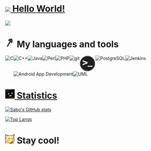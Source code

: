 <a href="https://github.com/Sabo2k" />
<h1 align="left"><img src="https://raw.githubusercontent.com/MartinHeinz/MartinHeinz/master/wave.gif" width="30px"> Hello World!</h1>

<a href="https://github.com/Sabo2k/sabo2k">
  <img align="center" src="https://giffiles.alphacoders.com/360/36084.gif" />
</a>

<!--
**Sabo2k/sabo2k** is a ✨ _special_ ✨ repository because its `README.md` (this file) appears on your GitHub profile.
-->
<h1 align="left"><img src="https://raw.githubusercontent.com/Sabo2k/sabo2k/main/d496oku-930e9bcd-b036-41ef-bc74-c5514a9328b9.gif" width="30px"> My languages and tools</h1>

<a href="https://github.com/Sabo2k" />
  <img align= "left" title="C" alt="C" img src="https://cdn.iconscout.com/icon/free/png-512/c-programming-569564.png" height="57">
  <img align="left" title="C++" alt="C++" img src="https://cdn.jsdelivr.net/npm/programming-languages-logos/src/cpp/cpp.png" height="50">
  <img align="left" title="Java" alt="Java" img src="https://cdn.jsdelivr.net/npm/programming-languages-logos/src/java/java.png" height="50">
  <img align="left" title="Perl" alt="Perl" img src="https://cdn.freebiesupply.com/logos/large/2x/perl-logo-png-transparent.png" height="50">
  <img align="left" title="PHP" alt="PHP" img src="https://www.php.net/images/logos/new-php-logo.svg" height="47">
  <img align="left" title="git" alt="git" img src="https://upload.wikimedia.org/wikipedia/commons/thumb/3/3f/Git_icon.svg/97px-Git_icon.svg.png" height="50">
  <img align="left" title="Unix/Shell" alt="Shell" img src="https://raw.githubusercontent.com/github/explore/80688e429a7d4ef2fca1e82350fe8e3517d3494d/topics/terminal/terminal.png" height="50">
  <img align="left" title="PostgreSQL" alt="PostgreSQL" img src="https://upload.wikimedia.org/wikipedia/commons/thumb/2/29/Postgresql_elephant.svg/1200px-Postgresql_elephant.svg.png" height="50">
  <img align="left" title="Jenkins" alt="Jenkins" img src="https://coralogix.com/wp-content/uploads/2020/12/jenkins.png" height="50">
  <img align="left" title="Android Studio" alt="Android App Development" img src="https://www.linux-magazin.de/wp-content/uploads/2020/10/image9.png" height="50">
  <img align="left" title="UML" alt="UML" img src="https://jackjava003.github.io/JackHuang/images/Technical_Skills/UML.png" height="50">
<br />
<br />
<br />
<br />

<h1 align="left"><img src="https://raw.githubusercontent.com/Sabo2k/sabo2k/main/498052035220996131.gif" width="30px"> Statistics</h1>

[![Sabo's GitHub stats](https://github-readme-stats.vercel.app/api?username=sabo2k&show_icons=true&theme=dark)](https://github.com/Sabo2k?tab=repositories)

[![Top Langs](https://github-readme-stats.vercel.app/api/top-langs/?username=sabo2k&layout=compact&theme=dark&&langs_count=5)](https://github.com/Sabo2k?tab=repositories)

<!--
<h1 align="left"><img src="https://raw.githubusercontent.com/Sabo2k/sabo2k/main/spinthink.gif" width="30px"> Some of my favorite Inspirations</h1>
<!--how to put in quotes: https://github.com/shravan20/github-readme-quotes
![Quote](https://github-readme-quotes.herokuapp.com/quote?theme=vision-friendly-dark&quotesUrl=https://raw.githubusercontent.com/Sabo2k/sabo2k/main/quotes.json)
-->
<h1 align="left"><img src="https://raw.githubusercontent.com/Sabo2k/sabo2k/main/6200-pika-wink.gif" width="30px"> Stay cool!</h1>
